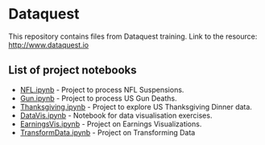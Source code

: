 # Dataquest
This repository contains files from Dataquest training.
Link to the resource: http://www.dataquest.io

## List of project notebooks
- [NFL.ipynb](https://github.com/denrasulev/dataquest/blob/master/NFL.ipynb) - Project to process NFL Suspensions.
- [Gun.ipynb](https://github.com/denrasulev/dataquest/blob/master/Gun.ipynb) - Project to process US Gun Deaths.
- [Thanksgiving.ipynb](https://github.com/denrasulev/dataquest/blob/master/Thanksgiving.ipynb) - Project to explore US Thanksgiving Dinner data.
- [DataVis.ipynb](https://github.com/denrasulev/dataquest/blob/master/DataVis.ipynb) - Notebook for data visualisation exercises.
- [EarningsVis.ipynb](https://github.com/denrasulev/dataquest/blob/master/EarningsVis.ipynb) - Project on Earnings Visualizations.
- [TransformData.ipynb](https://github.com/denrasulev/dataquest/blob/master/TransformData.ipynb) - Project on Transforming Data
